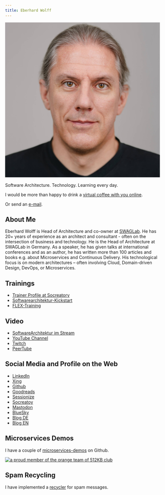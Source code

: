```yaml
---
title: Eberhard Wolff
---
```


<center>
<img
	src="images/EberhardWolff.jpg"
	alt="Portrait of Eberhard Wolff"/>
</center>

Software Architecture. Technology. Learning every day.

I would be more than happy to drink a [virtual coffee with you
online](https://calendly.com/eberhard-wolff-swaglab/).

<script>
function decryptEmail(encoded) {
  var address = atob(encoded);
  window.location.href = "mailto:" + address;
}
</script>

Or send an
<a href="javascript:decryptEmail('ZWJlcmhhcmQud29sZmZAc3dhZ2xhYi5yb2Nrcw==');">e-mail</a>.

## About Me

Eberhard Wolff is Head of Architecture and co-owner at
[SWAGLab](https://swaglab.rocks/). He has 20+ years of experience as
an architect and consultant - often on the intersection of business
and technology. He is the Head of Architecture at SWAGLab in
Germany. As a speaker, he has given talks at international conferences
and as an author, he has written more than 100 articles and books
e.g. about Microservices and Continuous Delivery. His technological
focus is on modern architectures – often involving Cloud,
Domain-driven Design, DevOps, or Microservices.

## Trainings

* [Trainer Profile at
  Socreatory](https://www.socreatory.com/de/trainers/eberhard-wolff)
* [Softwarearchitektur-Kickstart](https://www.socreatory.com/de/trainings/arch-kickstart)
* [FLEX-Training](https://www.socreatory.com/de/trainings/flex)

## Video

* [SoftwareArchitektur im Stream](https://software-architektur.tv)
* [YouTube
  Channel](https://youtube.com/@EberhardWolff)
* [Twitch](https://www.twitch.tv/ebrwolff)
* [PeerTube](https://tube.tchncs.de/a/eberhard_wolff/video-channels)

## Social Media and Profile on the Web

  * [LinkedIn](https://www.linkedin.com/in/eberhardwolff/)
  * [Xing](https://www.xing.com/profile/Eberhard_Wolff)
  * [Github](https://github.com/ewolff)
  * [Goodreads](https://goodreads.com/author/show/111923.Eberhard_Wolff)
  * [Sessionize](https://sessionize.com/EberhardWolff/)
  * [Socreatoy](https://www.socreatory.com/de/trainers/eberhard-wolff)
  * <a rel="me" href="https://mastodon.social/@ewolff">Mastodon</a>
  * [BlueSky](https://bsky.app/profile/ewolff.com)
  * [Blog DE](http://www.heise.de/developer/Continuous-Architecture-2687847.html)
  * [Blog EN](/blog.html)

## Microservices Demos
  
I have a couple of [microservices-demos](microservices-demos.html) on Github.

<a href="https://512kb.club"><img src="https://512kb.club/assets/images/orange-team.svg"
alt="a proud member of the orange team of 512KB club" /></a>

## Spam Recycling  

I have implemented a [recycler](./recycler) for spam messages.
